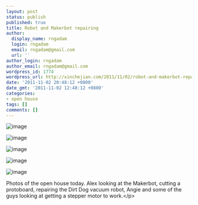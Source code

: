 ```yaml
---
layout: post
status: publish
published: true
title: Robot and Makerbot repairing
author:
  display_name: rngadam
  login: rngadam
  email: rngadam@gmail.com
  url: ''
author_login: rngadam
author_email: rngadam@gmail.com
wordpress_id: 1774
wordpress_url: http://xinchejian.com/2011/11/02/robot-and-makerbot-repairing/
date: '2011-11-02 20:48:12 +0800'
date_gmt: '2011-11-02 12:48:12 +0800'
categories:
- open house
tags: []
comments: []
---
```

<p><img style="display:block;margin-right:auto;margin-left:auto;" alt="image" src="http:&#47;&#47;xinchejian.com&#47;wp-content&#47;uploads&#47;2011&#47;11&#47;wpid-IMG_20111102_203943-1.jpg" &#47;></p>
<p><img style="display:block;margin-right:auto;margin-left:auto;" alt="image" src="http:&#47;&#47;xinchejian.com&#47;wp-content&#47;uploads&#47;2011&#47;11&#47;wpid-IMG_20111102_203730-1.jpg" &#47;></p>
<p><img style="display:block;margin-right:auto;margin-left:auto;" alt="image" src="http:&#47;&#47;xinchejian.com&#47;wp-content&#47;uploads&#47;2011&#47;11&#47;wpid-IMG_20111102_203714-1.jpg" &#47;></p>
<p><img style="display:block;margin-right:auto;margin-left:auto;" alt="image" src="http:&#47;&#47;xinchejian.com&#47;wp-content&#47;uploads&#47;2011&#47;11&#47;wpid-IMG_20111102_203654.jpg" &#47;></p>
<p><img style="display:block;margin-right:auto;margin-left:auto;" alt="image" src="http:&#47;&#47;xinchejian.com&#47;wp-content&#47;uploads&#47;2011&#47;11&#47;wpid-IMG_20111102_203647-1.jpg" &#47;></p>
<p>Photos of the open house today. Alex looking at the Makerbot, cutting a protoboard, repairing the Dirt Dog vacuum robot, Angie and some of the guys looking at getting a stepper motor to work.<&#47;p></p>
